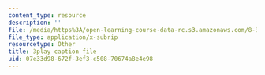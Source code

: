```yaml
---
content_type: resource
description: ''
file: /media/https%3A/open-learning-course-data-rc.s3.amazonaws.com/8-334-statistical-mechanics-ii-statistical-physics-of-fields-spring-2014/07e33d98672f3ef3c50870674a8e4e98_MphmZC2o0aM.srt
file_type: application/x-subrip
resourcetype: Other
title: 3play caption file
uid: 07e33d98-672f-3ef3-c508-70674a8e4e98
---
```


